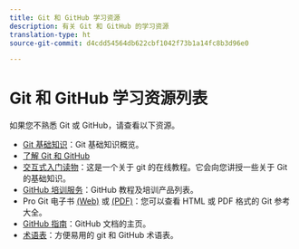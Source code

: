 ```yaml
---
title: Git 和 GitHub 学习资源
description: 有关 Git 和 GitHub 的学习资源
translation-type: ht
source-git-commit: d4cdd54564db622cbf1042f73b1a14fc8b3d96e0

---
```



# Git 和 GitHub 学习资源列表

如果您不熟悉 Git 或 GitHub，请查看以下资源。

- [Git 基础知识](https://git-scm.com/book/en/v2/Getting-Started-Git-Basics)：Git 基础知识概览。
- [了解 Git 和 GitHub](https://help.github.com/articles/good-resources-for-learning-git-and-github/)
- [交互式入门读物](https://try.github.io/)：这是一个关于 git 的在线教程。它会向您讲授一些关于 Git 的基础知识。
- [GitHub 培训服务](https://services.github.com/training/)：GitHub 教程及培训产品列表。
- Pro Git 电子书 [(Web)](https://git-scm.com/book/en/v2) 或 [(PDF)](https://progit2.s3.amazonaws.com/en/2016-03-22-f3531/progit-en.1084.pdf)：您可以查看 HTML 或 PDF 格式的 Git 参考大全。
- [GitHub 指南](https://guides.github.com/)：GitHub 文档的主页。
- [术语表](https://help.github.com/articles/github-glossary)：方便易用的 git 和 GitHub 术语表。
